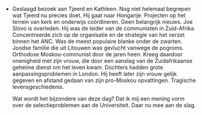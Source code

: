 - Geslaagd bezoek aan Tjeerd en Kathleen. Nog niet helemaal begrepen wat Tjeerd nu precies doet. Hij gaat naar Hongarije. Projecten op het terrein van kerk en onderwijs coördineren. Geen belangrijk nieuws. Joe Slovo is overleden. Hij was de leider van de communisten in Zuid-Afrika. Concentreerde zich op de organisatie en de strategie van het verzet binnen het ANC. Was de meest populaire blanke onder de zwarten. Joodse familie die uit Litouwen was gevlucht vanwege de pogroms. Orthodoxe Moskou-communist door de jaren heen. Kreeg daardoor onenigheid met zijn vrouw, die door een aanslag van de Zuidafrikaanse geheime dienst om het leven kwam. Dochters hadden grote aanpassingsproblemen in London. Hij heeft later zijn vrouw gelijk gegeven en afstand gedaan van zijn pro-Moskou opvattingen. Tragische levensgeschiedenis.
  
  Wat wordt het bijzondere van deze dag? Dat ik mij een mening vorm over de selectieproblemen aan de Universiteit. Daar nu mee aan de slag.